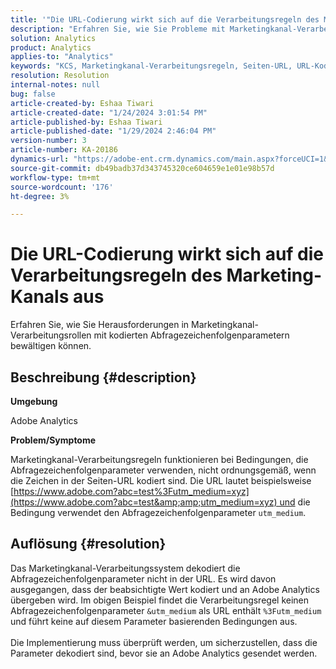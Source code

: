 ```yaml
---
title: '"Die URL-Codierung wirkt sich auf die Verarbeitungsregeln des Marketing-Kanals aus.'
description: "Erfahren Sie, wie Sie Probleme mit Marketingkanal-Verarbeitungsregeln beheben können, wenn es um kodierte Abfragezeichenfolgenparameter in der Seiten-URL geht."
solution: Analytics
product: Analytics
applies-to: "Analytics"
keywords: "KCS, Marketingkanal-Verarbeitungsregeln, Seiten-URL, URL-Kodierung"
resolution: Resolution
internal-notes: null
bug: false
article-created-by: Eshaa Tiwari
article-created-date: "1/24/2024 3:01:54 PM"
article-published-by: Eshaa Tiwari
article-published-date: "1/29/2024 2:46:04 PM"
version-number: 3
article-number: KA-20186
dynamics-url: "https://adobe-ent.crm.dynamics.com/main.aspx?forceUCI=1&pagetype=entityrecord&etn=knowledgearticle&id=eff55780-c9ba-ee11-a569-6045bd006268"
source-git-commit: db49badb37d343745320ce604659e1e01e98b57d
workflow-type: tm+mt
source-wordcount: '176'
ht-degree: 3%

---
```


# Die URL-Codierung wirkt sich auf die Verarbeitungsregeln des Marketing-Kanals aus


Erfahren Sie, wie Sie Herausforderungen in Marketingkanal-Verarbeitungsrollen mit kodierten Abfragezeichenfolgenparametern bewältigen können.

## Beschreibung {#description}


<b>Umgebung</b>

Adobe Analytics

<b>Problem/Symptome</b>

Marketingkanal-Verarbeitungsregeln funktionieren bei Bedingungen, die Abfragezeichenfolgenparameter verwenden, nicht ordnungsgemäß, wenn die Zeichen in der Seiten-URL kodiert sind. Die URL lautet beispielsweise [https://www.adobe.com?abc=test%3Futm_medium=xyz](https://www.adobe.com?abc=test&amp;amp;utm_medium=xyz) und die Bedingung verwendet den Abfragezeichenfolgenparameter `utm_medium`.


## Auflösung {#resolution}

Das Marketingkanal-Verarbeitungssystem dekodiert die Abfragezeichenfolgenparameter nicht in der URL. Es wird davon ausgegangen, dass der beabsichtigte Wert kodiert und an Adobe Analytics übergeben wird. Im obigen Beispiel findet die Verarbeitungsregel keinen Abfragezeichenfolgenparameter `&utm_medium` als URL enthält `%3Futm_medium` und führt keine auf diesem Parameter basierenden Bedingungen aus.<br> <br>Die Implementierung muss überprüft werden, um sicherzustellen, dass die Parameter dekodiert sind, bevor sie an Adobe Analytics gesendet werden.